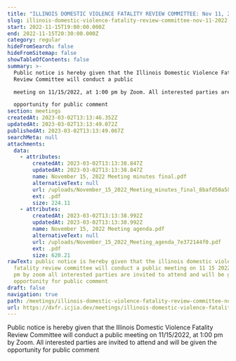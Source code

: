```yaml
---
title: "ILLINOIS DOMESTIC VIOLENCE FATALITY REVIEW COMMITTEE: Nov 11, 2022"
slug: illinois-domestic-violence-fatality-review-committee-nov-11-2022
start: 2022-11-15T19:00:00.000Z
end: 2022-11-15T20:30:00.000Z
category: regular
hideFromSearch: false
hideFromSitemap: false
showTableOfContents: false
summary: >-
  Public notice is hereby given that the Illinois Domestic Violence Fatality
  Review Committee will conduct a public

  meeting on 11/15/2022, at 1:00 pm by Zoom. All interested parties are invited to attend and will be given the

  opportunity for public comment
section: meetings
createdAt: 2023-03-02T13:13:46.352Z
updatedAt: 2023-03-02T13:13:49.072Z
publishedAt: 2023-03-02T13:13:49.067Z
searchMeta: null
attachments:
  data:
    - attributes:
        createdAt: 2023-03-02T13:13:38.847Z
        updatedAt: 2023-03-02T13:13:38.847Z
        name: November 15, 2022 Meeting minutes final.pdf
        alternativeText: null
        url: /uploads/November_15_2022_Meeting_minutes_final_8bafd50a58.pdf
        ext: .pdf
        size: 224.11
    - attributes:
        createdAt: 2023-03-02T13:13:38.992Z
        updatedAt: 2023-03-02T13:13:38.992Z
        name: November 15, 2022 Meeting agenda.pdf
        alternativeText: null
        url: /uploads/November_15_2022_Meeting_agenda_7e372144f0.pdf
        ext: .pdf
        size: 620.21
rawText: public notice is hereby given that the illinois domestic violence
  fatality review committee will conduct a public meeting on 11 15 2022 at 1 00
  pm by zoom all interested parties are invited to attend and will be given the
  opportunity for public comment
draft: false
navigation: true
path: /meetings/illinois-domestic-violence-fatality-review-committee-nov-11-2022
url: https://dvfr.icjia.dev/meetings/illinois-domestic-violence-fatality-review-committee-nov-11-2022
---
```


Public notice is hereby given that the Illinois Domestic Violence Fatality Review Committee will conduct a public
meeting on 11/15/2022, at 1:00 pm by Zoom. All interested parties are invited to attend and will be given the
opportunity for public comment
